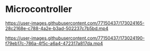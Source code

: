 # Microcontroller

https://user-images.githubusercontent.com/77150437/173024165-28c2168e-c788-4a2e-b3ad-502237c7b5bd.mp4



https://user-images.githubusercontent.com/77150437/173024190-f79eb17c-786a-4f5c-a6a4-472317a817da.mp4

